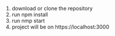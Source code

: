 1. download or clone the repository
2. run npm install
3. run nmp start
4. project will be on https://localhost:3000
